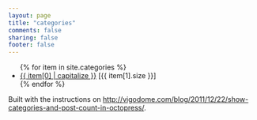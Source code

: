 ```yaml
---
layout: page
title: "categories"
comments: false
sharing: false
footer: false
---
```


<ul>
{% for item in site.categories %}
    <li><a href="/blog/categories/{{ item[0] }}/">{{ item[0] | capitalize }}</a> [{{ item[1].size }}]</li>
{% endfor %}
</ul>

Built with the instructions on
<http://vigodome.com/blog/2011/12/22/show-categories-and-post-count-in-octopress/>.

<!-- vim:set tw=70:wrap: -->
